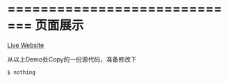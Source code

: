 =============================
页面展示
=============================

[Live Website](http://demo.themeum.com/html/triangle/1.1/)


从以上Demo处Copy的一份源代码，准备修改下


```shell
$ nothing
```
